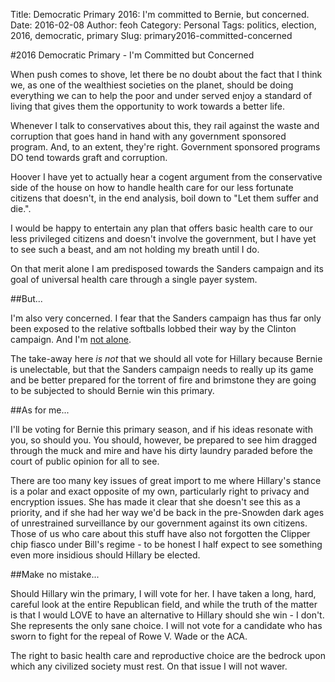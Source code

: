 Title: Democratic Primary 2016: I'm committed to Bernie, but concerned.
Date: 2016-02-08
Author: feoh
Category: Personal
Tags: politics, election, 2016, democratic, primary
Slug: primary2016-committed-concerned

#2016 Democratic Primary - I'm Committed but Concerned

When push comes to shove, let there be no doubt about the fact that I
think we, as one of the wealthiest societies on the planet, should be
doing everything we can to help the poor and under served enjoy a
standard of living that gives them the opportunity to work towards a
better life.

Whenever I talk to conservatives about this, they rail against the
waste and corruption that goes hand in hand with any government
sponsored program. And, to an extent, they're right. Government
sponsored programs DO tend towards graft and corruption.

Hoover I have yet to actually hear a cogent argument from the
conservative side of the house on how to handle health care for our
less fortunate citizens that doesn't, in the end analysis, boil down
to "Let them suffer and die.".

I would be happy to entertain any plan that offers basic health care
to our less privileged citizens and doesn't involve the government,
but I have yet to see such a beast, and am not holding my breath until
I do.

On that merit alone I am predisposed towards the Sanders campaign and
its goal of universal health care through a single payer system.

##But...

I'm also very concerned.  I fear that the Sanders campaign has thus
far only been exposed to the relative softballs lobbed their way by
the Clinton campaign. And I'm
[not alone](http://www.vox.com/2016/2/3/10903404/gop-campaign-against-sanders).

The take-away here *is not* that we should all vote for Hillary
because Bernie is unelectable, but that the Sanders campaign needs to
really up its game and be better prepared for the torrent of fire and
brimstone they are going to be subjected to should Bernie win this
primary.

##As for me...

I'll be voting for Bernie this primary season, and if his ideas
resonate with you, so should you.  You should, however, be prepared to
see him dragged through the muck and mire and have his dirty laundry
paraded before the court of public opinion for all to see.

There are too many key issues of great import to me where Hillary's
stance is a polar and exact opposite of my own, particularly right to
privacy and encryption issues.  She has made it clear that she doesn't
see this as a priority, and if she had her way we'd be back in the
pre-Snowden dark ages of unrestrained surveillance by our government
against its own citizens. Those of us who care about this stuff have
also not forgotten the Clipper chip fiasco under Bill's regime - to be
honest I half expect to see something even more insidious should
Hillary be elected.

##Make no mistake...

Should Hillary win the primary, I will vote for her.  I have taken a
long, hard, careful look at the entire Republican field, and while the
truth of the matter is that I would LOVE to have an alternative to
Hillary should she win - I don't. She represents the only sane choice.
I will not vote for a candidate who has sworn to fight for the repeal
of Rowe V. Wade or the ACA.

The right to basic health care and reproductive choice are the bedrock
upon which any civilized society must rest. On that issue I will not
waver.


